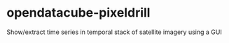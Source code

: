 # opendatacube-pixeldrill
Show/extract time series in temporal stack of satellite imagery using a GUI
